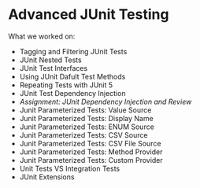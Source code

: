 # Advanced JUnit Testing
What we worked on:
- Tagging and Filtering JUnit Tests
- JUnit Nested Tests
- JUnit Test Interfaces
- Using JUnit Dafult Test Methods
- Repeating Tests with JUnit 5
- JUnit Test Dependency Injection
- *Assignment: JUnit Dependency Injection and Review*
- Junit Parameterized Tests: Value Source
- Junit Parameterized Tests: Display Name
- Junit Parameterized Tests: ENUM Source
- Junit Parameterized Tests: CSV Source
- Junit Parameterized Tests: CSV File Source
- Junit Parameterized Tests: Method Provider
- Junit Parameterized Tests: Custom Provider
- Unit Tests VS Integration Tests
- JUnit Extensions
